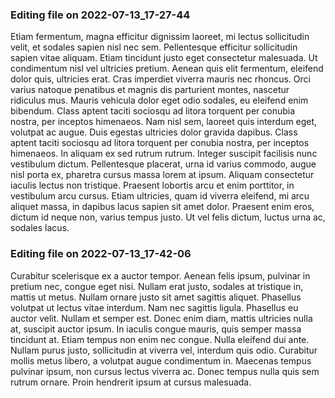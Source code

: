 

### Editing file on 2022-07-13_17-27-44

Etiam fermentum, magna efficitur dignissim laoreet, mi lectus sollicitudin velit, et sodales sapien nisl nec sem. Pellentesque efficitur sollicitudin sapien vitae aliquam. Etiam tincidunt justo eget consectetur malesuada. Ut condimentum nisl vel ultricies pretium. Aenean quis elit fermentum, eleifend dolor quis, ultricies erat. Cras imperdiet viverra mauris nec rhoncus. Orci varius natoque penatibus et magnis dis parturient montes, nascetur ridiculus mus. Mauris vehicula dolor eget odio sodales, eu eleifend enim bibendum. Class aptent taciti sociosqu ad litora torquent per conubia nostra, per inceptos himenaeos. Nam nisl sem, laoreet quis interdum eget, volutpat ac augue. Duis egestas ultricies dolor gravida dapibus. Class aptent taciti sociosqu ad litora torquent per conubia nostra, per inceptos himenaeos. In aliquam ex sed rutrum rutrum.
Integer suscipit facilisis nunc vestibulum dictum. Pellentesque placerat, urna id varius commodo, augue nisl porta ex, pharetra cursus massa lorem at ipsum. Aliquam consectetur iaculis lectus non tristique. Praesent lobortis arcu et enim porttitor, in vestibulum arcu cursus. Etiam ultricies, quam id viverra eleifend, mi arcu aliquet massa, in dapibus lacus sapien sit amet dolor. Praesent enim eros, dictum id neque non, varius tempus justo. Ut vel felis dictum, luctus urna ac, sodales lacus.




### Editing file on 2022-07-13_17-42-06

Curabitur scelerisque ex a auctor tempor. Aenean felis ipsum, pulvinar in pretium nec, congue eget nisi. Nullam erat justo, sodales at tristique in, mattis ut metus. Nullam ornare justo sit amet sagittis aliquet. Phasellus volutpat ut lectus vitae interdum. Nam nec sagittis ligula. Phasellus eu auctor velit.
Nullam et semper est. Donec enim diam, mattis ultricies nulla at, suscipit auctor ipsum. In iaculis congue mauris, quis semper massa tincidunt at. Etiam tempus non enim nec congue. Nulla eleifend dui ante. Nullam purus justo, sollicitudin at viverra vel, interdum quis odio. Curabitur mollis metus libero, a volutpat augue condimentum in. Maecenas tempus pulvinar ipsum, non cursus lectus viverra ac. Donec tempus nulla quis sem rutrum ornare. Proin hendrerit ipsum at cursus malesuada.


